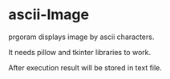 # ascii-Image


prgoram displays image by ascii characters.

It needs pillow and tkinter libraries to work.

After execution result will be stored in text file.
